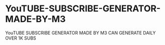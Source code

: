 # YouTUBE-SUBSCRIBE-GENERATOR-MADE-BY-M3
YouTUBE SUBSCRIBE GENERATOR MADE BY M3 CAN GENERATE DAILY OVER 1K SUBS
